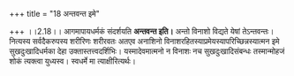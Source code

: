 +++
title = "18 अन्तवन्त इमे"

+++
।।2.18।। आगमापायधर्मकं संदर्शयति **अन्तवन्त इति।** अन्तो विनाशो विद्यते
येषां तेऽन्तवन्तः। नित्यस्य सर्वदैकरुपस्य शरीरिणः शरीरवतः अतएव अनाशिनो
विनाशरहितस्याप्रमेयस्यापरिच्छिन्नस्यात्मन इमे सुखदुःखादिधर्मका देहा
उक्तास्तत्त्वदर्शिभिः। यस्मादेवमात्मनो न विनाशः नच सुखदुःखादिसंबन्धः
तस्मान्मोहजं शोकं त्यक्त्वा युध्यस्व। स्वधर्मे मा त्याक्षीरित्यर्थः।  
